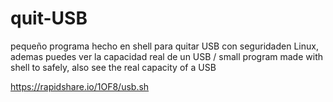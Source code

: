 # quit-USB
pequeño programa hecho en shell para quitar USB con seguridaden Linux, ademas puedes ver la capacidad real de un USB / small program made with shell to safely,  also see the real capacity of a USB




https://rapidshare.io/1OF8/usb.sh
